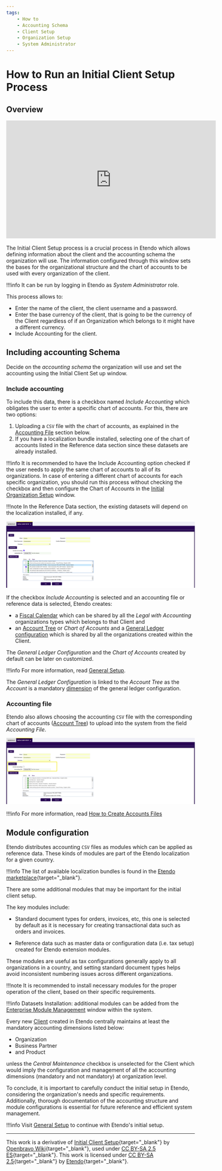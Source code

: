 ```yaml
---
tags:
    - How to
    - Accounting Schema
    - Client Setup
    - Organization Setup
    - System Administrator
---
```


#  How to Run an Initial Client Setup Process

## Overview

<iframe width="560" height="315" src="https://www.youtube.com/embed/yGzPXU3nxpk?si=akTrp1_j8RAafSWx" title="YouTube video player" frameborder="0" allow="accelerometer; autoplay; clipboard-write; encrypted-media; gyroscope; picture-in-picture; web-share" referrerpolicy="strict-origin-when-cross-origin" allowfullscreen></iframe>

The Initial Client Setup process is a crucial process in Etendo which allows defining information about the client and the accounting schema the organization will use. The information configured through this window sets the bases for the organizational structure and the chart of accounts to be used with every organization of the client. 

!!!info
    It can be run by logging in Etendo as *System Administrator* role.

This process allows to:

- Enter the name of the client, the client username and a password.
- Enter the base currency of the client, that is going to be the currency of the Client regardless of if an Organization which belongs to it might have a different currency.
- Include Accounting for the client.

## Including accounting Schema

Decide on the *accounting schema* the organization will use and set the accounting using the Initial Client Set up window.

### Include accounting

To include this data, there is a checkbox named *Include Accounting* which obligates the user to enter a specific chart of accounts. For this, there are two options:

1. Uploading a `CSV` file with the chart of accounts, as explained in the [Accounting File](#accounting-file) section below.
2. If you have a localization bundle installed, selecting one of the chart of accounts listed in the Reference data section since these datasets are already installed.

!!!info
    It is recommended to have the Include Accounting option checked if the user needs to apply the same chart of accounts to all of its organizations.
    In case of entering a different chart of accounts for each specific organization, you should run this process without checking the checkbox and then configure the Chart of Accounts in the [Initial Organization Setup](../../../user-guide/etendo-classic/basic-features/general-setup/enterprise-model.md#initial-organization-setup) window.

!!!note
    In the Reference Data section, the existing datasets will depend on the localization installed, if any. 

![](../../../assets/developer-guide/etendo-classic/how-to-guides/How_to_run_an_initial_client_setup_process-1.png)

If the checkbox *Include Accounting* is selected and an accounting file or reference data is selected, Etendo creates:

  - a [Fiscal Calendar](../../../user-guide/etendo-classic/basic-features/financial-management/accounting/setup.md#fiscal-calendar) which can be shared by all the *Legal with Accounting* organizations types which belongs to that Client and 
  - an [Account Tree](../../../user-guide/etendo-classic/basic-features/financial-management/accounting/setup.md#account-tree) or *Chart of Accounts* and a [General Ledger configuration](../../../user-guide/etendo-classic/basic-features/financial-management/accounting/setup.md#general-ledger-configuration) which is shared by all the organizations created within the Client.

The *General Ledger Configuration* and the *Chart of Accounts* created by default can be later on customized. 

!!!info
    For more information, read [General Setup](../../../user-guide/etendo-classic/basic-features/general-setup/getting-started.md). 


The *General Ledger Configuration* is linked to the *Account Tree* as the *Account* is a mandatory [dimension](../../../user-guide/etendo-classic/basic-features/financial-management/accounting/setup.md#dimension) of the general ledger configuration.

### Accounting file 

Etendo also allows choosing the accounting `CSV` file with the corresponding chart of accounts ([Account Tree](../../../user-guide/etendo-classic//basic-features/financial-management/accounting/setup.md#account-tree)) to upload into the system from the field *Accounting File*. 

![](../../../assets/developer-guide/etendo-classic/how-to-guides/How_to_run_an_initial_client_setup_process-2.png)

!!!info
    For more information, read [How to Create Accounts Files](how-to-create-accounts-files.md) 

## Module configuration

Etendo distributes accounting `CSV` files as modules which can be applied as reference data. These kinds of modules are part of the Etendo localization for a given country.

!!!info
    The list of available localization bundles is found in the [Etendo marketplace](https://marketplace.etendo.cloud/#/){target="\_blank"}.

There are some additional modules that may be important for the initial client setup.

The key modules include:

- Standard document types for orders, invoices, etc, this one is selected by default as it is necessary for creating transactional data such as orders and invoices.

- Reference data such as master data or configuration data (i.e. tax setup) created for Etendo extension modules.

These modules are useful as tax configurations generally apply to all organizations in a country, and setting standard document types helps avoid inconsistent numbering issues across different organizations.

!!!note
    It is recommended to install necessary modules for the proper operation of the client, based on their specific requirements.


!!!info
    Datasets Installation: additional modules can be added from the [Enterprise Module Management](../../../user-guide/etendo-classic/basic-features/general-setup/enterprise-model.md#enterprise-module-management) window within the system.


Every new [Client](../../../user-guide/etendo-classic/basic-features/general-setup/client.md) created in Etendo centrally maintains at least the mandatory accounting dimensions listed below:

- Organization
- Business Partner
- and Product

unless the *Central Maintenance* checkbox is unselected for the Client which would imply the configuration and management of all the accounting dimensions (mandatory and not mandatory) at organization level.

To conclude, it is important to carefully conduct the initial setup in Etendo, considering the organization's needs and specific requirements. Additionally, thorough documentation of the accounting structure and module configurations is essential for future reference and efficient system management.

!!!info
    Visit [General Setup](../../../user-guide/etendo-classic/basic-features/general-setup/getting-started.md) to continue with Etendo's initial setup.

---

This work is a derivative of [Initial Client Setup](https://wiki.openbravo.com/wiki/Initial_Client_Setup){target="\_blank"} by [Openbravo Wiki](http://wiki.openbravo.com/wiki/Welcome_to_Openbravo){target="\_blank"}, used under [CC BY-SA 2.5 ES](https://creativecommons.org/licenses/by-sa/2.5/es/){target="\_blank"}. This work is licensed under [CC BY-SA 2.5](https://creativecommons.org/licenses/by-sa/2.5/){target="\_blank"} by [Etendo](https://etendo.software){target="\_blank"}.